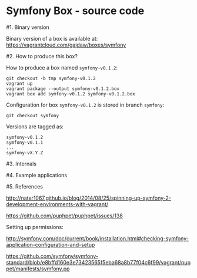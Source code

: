 Symfony Box - source code
=========================

#1. Binary version

Binary version of a box is available at:
https://vagrantcloud.com/gajdaw/boxes/symfony

#2. How to produce this box?

How to produce a box named ``symfony-v0.1.2``:

    git checkout -b tmp symfony-v0.1.2
    vagrant up
    vagrant package --output symfony-v0.1.2.box
    vagrant box add symfony-v0.1.2 symfony-v0.1.2.box

Configuration for box ``symfony-v0.1.2`` is stored in branch ``symfony``:

    git checkout symfony

Versions are tagged as:

    symfony-v0.1.2
    symfony-v0.1.1
    ...
    symfony-vX.Y.Z

#3. Internals

#4. Example applications

#5. References


http://nater1067.github.io/blog/2014/08/25/spinning-up-symfony-2-development-environments-with-vagrant/

https://github.com/puphpet/puphpet/issues/138


Setting up permissions:

http://symfony.com/doc/current/book/installation.html#checking-symfony-application-configuration-and-setup



https://github.com/symfony/symfony-standard/blob/e8bffd160e3e73423565f5eba68a8b77f04c6f99/vagrant/puppet/manifests/symfony.pp
